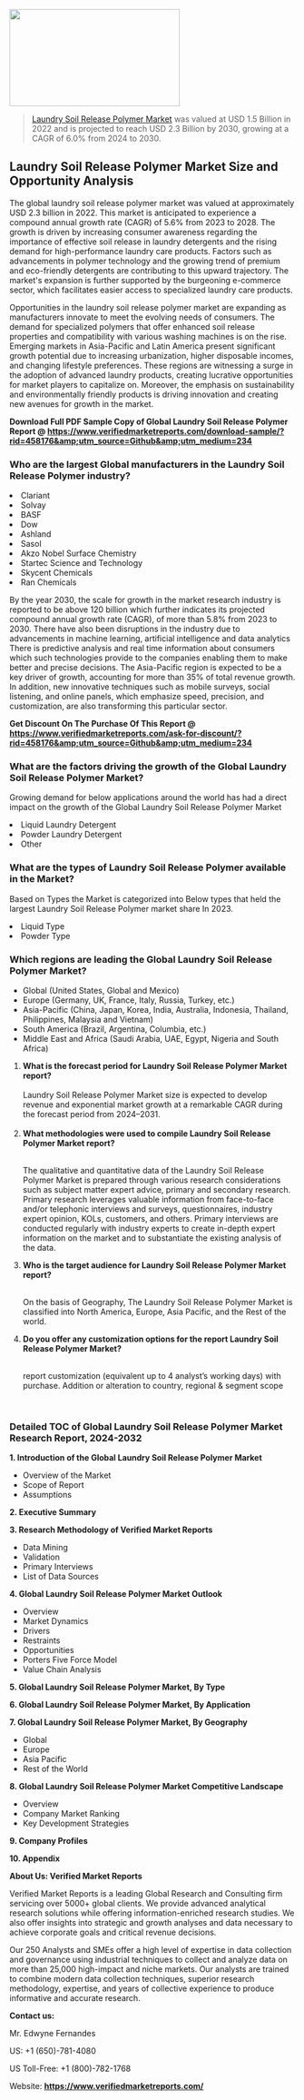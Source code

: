 <img src="https://ffe5etoiles.com/wp-content/uploads/2024/12/MST1-300x171.png" alt="" width="300" height="171" class="alignnone size-medium wp-image-20088" /><blockquote><p><p><a href="https://www.verifiedmarketreports.com/download-sample/?rid=458176&utm_source=Github&utm_medium=234" target="_blank">Laundry Soil Release Polymer Market</a> was valued at USD 1.5 Billion in 2022 and is projected to reach USD 2.3 Billion by 2030, growing at a CAGR of 6.0% from 2024 to 2030.</p></blockquote><p><h2>Laundry Soil Release Polymer Market Size and Opportunity Analysis</h2> <p>The global laundry soil release polymer market was valued at approximately USD 2.3 billion in 2022. This market is anticipated to experience a compound annual growth rate (CAGR) of 5.6% from 2023 to 2028. The growth is driven by increasing consumer awareness regarding the importance of effective soil release in laundry detergents and the rising demand for high-performance laundry care products. Factors such as advancements in polymer technology and the growing trend of premium and eco-friendly detergents are contributing to this upward trajectory. The market's expansion is further supported by the burgeoning e-commerce sector, which facilitates easier access to specialized laundry care products.</p> <p>Opportunities in the laundry soil release polymer market are expanding as manufacturers innovate to meet the evolving needs of consumers. The demand for specialized polymers that offer enhanced soil release properties and compatibility with various washing machines is on the rise. Emerging markets in Asia-Pacific and Latin America present significant growth potential due to increasing urbanization, higher disposable incomes, and changing lifestyle preferences. These regions are witnessing a surge in the adoption of advanced laundry products, creating lucrative opportunities for market players to capitalize on. Moreover, the emphasis on sustainability and environmentally friendly products is driving innovation and creating new avenues for growth in the market.</p> </p><p class=""><strong>Download Full PDF Sample Copy of Global Laundry Soil Release Polymer Report @ <a href="https://www.verifiedmarketreports.com/download-sample/?rid=458176&amp;utm_source=Github&amp;utm_medium=234" target="_blank">https://www.verifiedmarketreports.com/download-sample/?rid=458176&amp;utm_source=Github&amp;utm_medium=234</a></strong></p><h3 id="" class="">Who are the largest Global manufacturers in the Laundry Soil Release Polymer industry?</h3><p><li>Clariant</li><li> Solvay</li><li> BASF</li><li> Dow</li><li> Ashland</li><li> Sasol</li><li> Akzo Nobel Surface Chemistry</li><li> Startec Science and Technology</li><li> Skycent Chemicals</li><li> Ran Chemicals</li></p><div class=""><div class="" dir="" data-message-author-role="" data-message-id="" data-message-model-slug=""><div class=""><div class=""><div class=""><div class="" dir="" data-message-author-role="" data-message-id="" data-message-model-slug=""><div class=""><div class=""><p>By the year 2030, the scale for growth in the market research industry is reported to be above 120 billion which further indicates its projected compound annual growth rate (CAGR), of more than 5.8% from 2023 to 2030. There have also been disruptions in the industry due to advancements in machine learning, artificial intelligence and data analytics There is predictive analysis and real time information about consumers which such technologies provide to the companies enabling them to make better and precise decisions. The Asia-Pacific region is expected to be a key driver of growth, accounting for more than 35% of total revenue growth. In addition, new innovative techniques such as mobile surveys, social listening, and online panels, which emphasize speed, precision, and customization, are also transforming this particular sector.</p><p><strong>Get Discount On The Purchase Of This Report @&nbsp; <a href="https://www.verifiedmarketreports.com/ask-for-discount/?rid=458176&amp;utm_source=Github&amp;utm_medium=234" target="_blank">https://www.verifiedmarketreports.com/ask-for-discount/?rid=458176&amp;utm_source=Github&amp;utm_medium=234</a></strong></p></div></div></div></div></div></div></div></div><h3 id="" class="">What are the factors driving the growth of the Global Laundry Soil Release Polymer Market?</h3><p id="" class="">Growing demand for below applications around the world has had a direct impact on the growth of the Global Laundry Soil Release Polymer Market</p><p id="" class=""><li>Liquid Laundry Detergent</li><li> Powder Laundry Detergent</li><li> Other</li></p><h3 id="" class="">What are the types of Laundry Soil Release Polymer available in the Market?</h3><p id="" class="">Based on Types the Market is categorized into Below types that held the largest Laundry Soil Release Polymer market share In 2023.</p><p id="" class=""><li>Liquid Type</li><li> Powder Type</li></p><h3 id="" class="">Which regions are leading the Global Laundry Soil Release Polymer Market?</h3><ul><li>Global (United States, Global and Mexico)</li><li>Europe (Germany, UK, France, Italy, Russia, Turkey, etc.)</li><li>Asia-Pacific (China, Japan, Korea, India, Australia, Indonesia, Thailand, Philippines, Malaysia and Vietnam)</li><li>South America (Brazil, Argentina, Columbia, etc.)</li><li>Middle East and Africa (Saudi Arabia, UAE, Egypt, Nigeria and South Africa)</li></ul><p><ol><li><strong>What is the forecast period for Laundry Soil Release Polymer Market report?<br /></strong><br /><span data-sheets-root="1" data-sheets-value="{&quot;1&quot;:2,&quot;2&quot;:&quot;XXXX size is expected to develop revenue and exponential market growth at a remarkable CAGR during the forecast period from 2024&ndash;2030.&quot;}" data-sheets-userformat="{&quot;2&quot;:12674,&quot;4&quot;:{&quot;1&quot;:2,&quot;2&quot;:16776960},&quot;10&quot;:2,&quot;11&quot;:0,&quot;15&quot;:&quot;Arial&quot;,&quot;16&quot;:12}">Laundry Soil Release Polymer Market size is expected to develop revenue and exponential market growth at a remarkable CAGR during the forecast period from 2024&ndash;2031.</span><br /><br /></li><li><strong>What methodologies were used to compile Laundry Soil Release Polymer Market report?<br /><br /></strong><p>The qualitative and quantitative data of the&nbsp;Laundry Soil Release Polymer Market is prepared through various research considerations such as subject matter expert advice, primary and secondary research. Primary research leverages valuable information from face-to-face and/or telephonic interviews and surveys, questionnaires, industry expert opinion, KOLs, customers, and others. Primary interviews are conducted regularly with industry experts to create in-depth expert information on the market and to substantiate the existing analysis of the data.&nbsp;</p></li><li><strong>Who is the target audience for Laundry Soil Release Polymer Market report?<br /><br /></strong><p>On the basis of Geography, The&nbsp;Laundry Soil Release Polymer Market is classified into North America, Europe, Asia Pacific, and the Rest of the world.</p></li><li><strong>Do you offer any customization options for the report Laundry Soil Release Polymer Market?<br /><br /></strong><p>report customization (equivalent up to 4 analyst&rsquo;s working days) with purchase. Addition or alteration to country, regional &amp; segment scope</p><p>&nbsp;</p></li></ol></p><h3 id="" class="">Detailed TOC of Global Laundry Soil Release Polymer Market Research Report, 2024-2032</h3><p id="" class=""><strong>1. Introduction of the Global Laundry Soil Release Polymer Market</strong></p><ul><li>Overview of the Market</li><li>Scope of Report</li><li>Assumptions</li></ul><p id="" class=""><strong>2. Executive Summary</strong></p><p id="" class=""><strong>3. Research Methodology of&nbsp;Verified Market Reports</strong></p><ul><li>Data Mining</li><li>Validation</li><li>Primary Interviews</li><li>List of Data Sources</li></ul><p id="" class=""><strong>4. Global Laundry Soil Release Polymer Market Outlook</strong></p><ul><li>Overview</li><li>Market Dynamics</li><li>Drivers</li><li>Restraints</li><li>Opportunities</li><li>Porters Five Force Model</li><li>Value Chain Analysis</li></ul><p id="" class=""><strong>5. Global Laundry Soil Release Polymer Market, By&nbsp;Type</strong></p><p id="" class=""><strong>6. Global Laundry Soil Release Polymer Market, By Application</strong></p><p id="" class=""><strong>7. Global Laundry Soil Release Polymer Market, By Geography</strong></p><ul><li>Global</li><li>Europe</li><li>Asia Pacific</li><li>Rest of the World</li></ul><p id="" class=""><strong>8. Global Laundry Soil Release Polymer Market Competitive Landscape</strong></p><ul><li>Overview</li><li>Company Market Ranking</li><li>Key Development Strategies</li></ul><p id="" class=""><strong>9. Company Profiles</strong></p><p id="" class=""><strong>10. Appendix</strong></p><p id="" class=""><strong>About Us: Verified Market Reports</strong></p><p id="" class="">Verified Market Reports is a leading Global Research and Consulting firm servicing over 5000+ global clients. We provide advanced analytical research solutions while offering information-enriched research studies. We also offer insights into strategic and growth analyses and data necessary to achieve corporate goals and critical revenue decisions.</p><p id="" class="">Our 250 Analysts and SMEs offer a high level of expertise in data collection and governance using industrial techniques to collect and analyze data on more than 25,000 high-impact and niche markets. Our analysts are trained to combine modern data collection techniques, superior research methodology, expertise, and years of collective experience to produce informative and accurate research.</p><p id="" class=""><strong>Contact us:</strong></p><p id="" class="">Mr. Edwyne Fernandes</p><p id="" class="">US: +1 (650)-781-4080</p><p id="" class="">US Toll-Free: +1 (800)-782-1768</p><p id="" class="">Website: <a target="" data-test-app-aware-link=""><strong>https://www.verifiedmarketreports.com/</strong></a></p>
